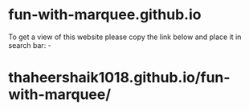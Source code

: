 # fun-with-marquee.github.io
To get a view of this website please copy the link below and place it in search bar: -
# thaheershaik1018.github.io/fun-with-marquee/
